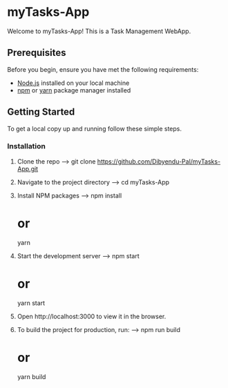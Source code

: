 # myTasks-App

Welcome to myTasks-App! This is a Task Management WebApp.

## Prerequisites

Before you begin, ensure you have met the following requirements:

- [Node.js](https://nodejs.org/) installed on your local machine
- [npm](https://www.npmjs.com/) or [yarn](https://yarnpkg.com/) package manager installed

## Getting Started

To get a local copy up and running follow these simple steps.

### Installation

1. Clone the repo -->
   git clone https://github.com/Dibyendu-Pal/myTasks-App.git

2. Navigate to the project directory -->
   cd myTasks-App

3. Install NPM packages -->
   npm install
   # or
   yarn

4. Start the development server -->
   npm start
   # or
   yarn start

5. Open http://localhost:3000 to view it in the browser.

6. To build the project for production, run: -->
   npm run build
   # or
   yarn build
